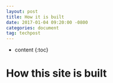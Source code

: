 ```yaml
---
layout: post
title: How it is built
date: 2017-01-04 09:20:00 -0800
categories: document
tag: techpost
---
```


* content
{:toc}


# How this site is built

